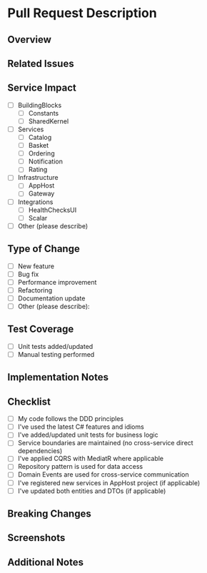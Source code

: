 # Pull Request Description

## Overview

<!-- Provide a brief summary of the changes in this PR -->

## Related Issues

<!-- Reference any related issues (e.g., "Fixes #123", "Implements #456") -->

## Service Impact

<!-- Which services/components are affected by this change? -->

- [ ] BuildingBlocks
  - [ ] Constants
  - [ ] SharedKernel
- [ ] Services
  - [ ] Catalog
  - [ ] Basket
  - [ ] Ordering
  - [ ] Notification
  - [ ] Rating
- [ ] Infrastructure
  - [ ] AppHost
  - [ ] Gateway
- [ ] Integrations
  - [ ] HealthChecksUI
  - [ ] Scalar
- [ ] Other (please describe)

## Type of Change

- [ ] New feature
- [ ] Bug fix
- [ ] Performance improvement
- [ ] Refactoring
- [ ] Documentation update
- [ ] Other (please describe):

## Test Coverage

<!-- Describe the testing you've done -->

- [ ] Unit tests added/updated
- [ ] Manual testing performed

## Implementation Notes

<!-- Any implementation details that reviewers should know about -->

## Checklist

- [ ] My code follows the DDD principles
- [ ] I've used the latest C# features and idioms
- [ ] I've added/updated unit tests for business logic
- [ ] Service boundaries are maintained (no cross-service direct dependencies)
- [ ] I've applied CQRS with MediatR where applicable
- [ ] Repository pattern is used for data access
- [ ] Domain Events are used for cross-service communication
- [ ] I've registered new services in AppHost project (if applicable)
- [ ] I've updated both entities and DTOs (if applicable)

## Breaking Changes

<!-- List any breaking changes and how consumers should migrate -->

## Screenshots

<!-- If applicable, add screenshots to help explain your changes -->

## Additional Notes

<!-- Any additional information that might be helpful -->
